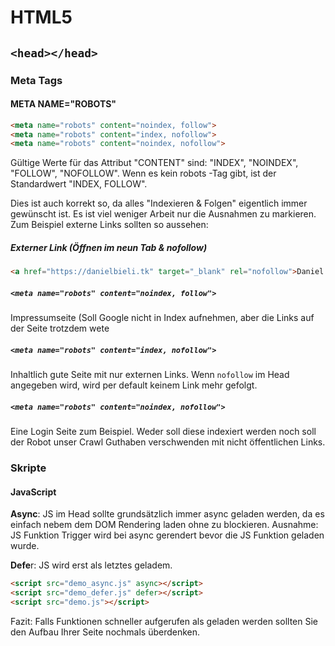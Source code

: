# HTML5

## `<head></head>`

### Meta Tags

#### META NAME="ROBOTS"

```html  
<meta name="robots" content="noindex, follow">
<meta name="robots" content="index, nofollow">
<meta name="robots" content="noindex, nofollow">
```

Gültige Werte für das Attribut "CONTENT" sind: "INDEX", "NOINDEX", "FOLLOW", "NOFOLLOW". Wenn es kein robots <META> -Tag gibt, ist der Standardwert "INDEX, FOLLOW". 
  
Dies ist auch korrekt so, da alles "Indexieren & Folgen" eigentlich immer gewünscht ist. Es ist viel weniger Arbeit nur die Ausnahmen zu markieren. Zum Beispiel externe Links sollten so aussehen:

##### Externer Link (Öffnen im neun Tab & nofollow)

```html
<a href="https://danielbieli.tk" target="_blank" rel="nofollow">Daniel Bieli</a>
```
 
##### `<meta name="robots" content="noindex, follow">`

Impressumseite (Soll Google nicht in Index aufnehmen, aber die Links auf der Seite trotzdem wete

##### `<meta name="robots" content="index, nofollow">`

Inhaltlich gute Seite mit nur externen Links. Wenn `nofollow` im Head angegeben wird, wird per default keinem Link mehr gefolgt.

##### `<meta name="robots" content="noindex, nofollow">`

Eine Login Seite zum Beispiel. Weder soll diese indexiert werden noch soll der Robot unser Crawl Guthaben verschwenden mit nicht öffentlichen Links.

### Skripte

#### JavaScript

**Async**: JS im Head sollte grundsätzlich immer async geladen werden, da es einfach nebem dem DOM Rendering laden ohne zu blockieren.
Ausnahme: JS Funktion Trigger wird bei async gerendert bevor die JS Funktion geladen wurde.

**Defe**r: JS wird erst als letztes geladem.

```html
<script src="demo_async.js" async></script>
<script src="demo_defer.js" defer></script>
<script src="demo.js"></script>
```

Fazit: Falls Funktionen schneller aufgerufen als geladen werden sollten Sie den Aufbau Ihrer Seite nochmals überdenken. 
